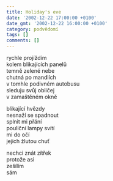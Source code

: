 ```yaml
---
title: Holiday's eve
date: '2002-12-22 17:00:00 +0100'
date_gmt: '2002-12-22 16:00:00 +0100'
category: podvědomí
tags: []
comments: []
---
```


<p>rychle projíždím<br>kolem blikajících panelů<br>temně zelené nebe<br>chutná po mandlích<br>v tomhle podivném autobusu<br>sleduju svůj obličej<br>v zamaštěném okně</p>
<p>blikající hvězdy<br>nesnaží se spadnout<br>splnit mi přání<br>pouliční lampy svítí<br>mi do očí<br>jejich žlutou chuť</p>
<p>nechci znát zítřek<br>protože asi<br>zešílím<br>sám</p>

